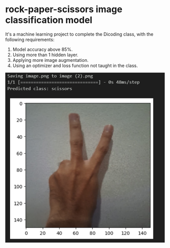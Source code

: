 # rock-paper-scissors image classification model
 
It's a machine learning project to complete the Dicoding class, with the following requirements:
1. Model accuracy above 85%.
2. Using more than 1 hidden layer.
3. Applying more image augmentation.
4. Using an optimizer and loss function not taught in the class.


![Alt text](image.png)